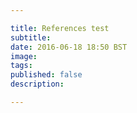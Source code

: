 ```yaml
---

title: References test
subtitle:
date: 2016-06-18 18:50 BST
image:
tags:
published: false
description:

---
```



